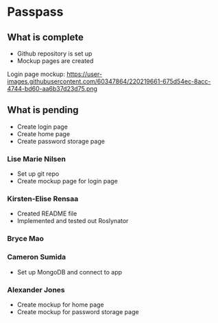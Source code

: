 # Passpass 

## What is complete

* Github repository is set up
* Mockup pages are created

Login page mockup:
https://user-images.githubusercontent.com/60347864/220219661-675d54ec-8acc-4744-bd60-aa6b37d23d75.png


## What is pending
* Create login page
* Create home page
* Create password storage page

### Lise Marie Nilsen
* Set up git repo
* Create mockup page for login page

### Kirsten-Elise Rensaa
* Created README file
* Implemented and tested out Roslynator

### Bryce Mao

### Cameron Sumida
* Set up MongoDB and connect to app

### Alexander Jones
* Create mockup for home page
* Create mockup for password storage page

